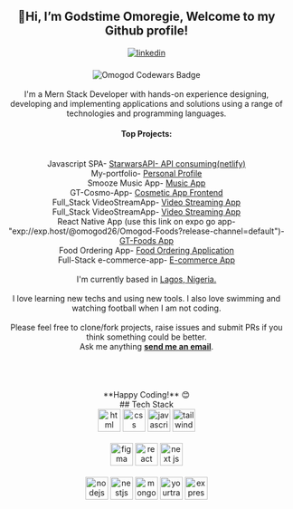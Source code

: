 <div align="center">
  <h2> 👋Hi, I’m Godstime Omoregie, Welcome to my Github profile! </h2>
<a href="https://linkedin.com/in/godstime-omoregie" target="_blank">
<img src=https://img.shields.io/badge/linkedin-%2300acee.svg?color=405DE6&style=for-the-badge&logo=linkedin&logoColor=white alt=linkedin style="margin-bottom: 5px;" />
</a>
<br />
<br />
<img src="https://www.codewars.com/users/Omogod/badges/large" alt="Omogod Codewars Badge">
<br />
<br />
I'm a Mern Stack Developer with hands-on experience designing, developing and implementing applications and solutions using a range of technologies and programming languages.
<br />
  <h4>Top  Projects:</h4>
  <br />
 Javascript SPA- <a href="https://omogod-swp.netlify.app">StarwarsAPI- API consuming(netlify)</a>
   <br />
 My-portfolio- <a href="https://omogod-portfolio.herokuapp.com">Personal Profile</a>
<br />
 Smooze Music App- <a href="https://smoozepro.netlify.app/">Music App</a>
<br />
 GT-Cosmo-App- <a href="https://gt-co.pages.dev/">Cosmetic App Frontend</a>
<br />
 Full_Stack VideoStreamApp- <a href="https://github.com/Omogod/VidStream_app_backend">Video Streaming App</a>
<br />
  Full_Stack VideoStreamApp- <a href="https://github.com/Omogod/Stream_App_Frontend">Video Streaming App</a>
<br />
  React Native App (use this link on expo go app- "exp://exp.host/@omogod26/Omogod-Foods?release-channel=default")- <a href="exp://exp.host/@omogod26/Omogod-Foods?release-channel=default">GT-Foods App</a>
<br />
  Food Ordering App- <a href="https://foodorderring.netlify.app">Food Ordering Application</a>
<br />
    Full-Stack e-commerce-app- <a href="https://g-trade.adaptable.app">E-commerce App</a>
<br />
  <br />
  I'm currently based in <a href="https://goo.gl/maps/wpi5Qva2FTCKDjpC6">Lagos, Nigeria.</a>
<br/>
<br />
I love learning new techs and using new tools. I also love swimming and watching football when I am not coding.
<br />
<br />
Please feel free to clone/fork projects, raise issues and submit PRs if you think something could be better.<br />
Ask me anything  <a href="mailto:imaosazee@gmail.com"><b>send me an email</b></a>.
<br />
<br />
<br />
<br />
<br />
**Happy Coding!** 😊
</div>
<div align="center">
## Tech Stack
<br />
<a margin="10" href="https://developer.mozilla.org/en-US/docs/Web/HTML" target="_blank"><img margin="10px" height="40" src="https://github.com/abdoachhoubi/abdoachhoubi/blob/main/svgs/html.svg" alt="html"></a>
<a margin="10" href="https://developer.mozilla.org/en-US/docs/Web/CSS" target="_blank"><img margin="10px" height="40" src="https://github.com/abdoachhoubi/abdoachhoubi/blob/main/svgs/css.svg" alt="css"></a>
<a margin="10" href="https://developer.mozilla.org/en-US/docs/Web/JavaScript" target="_blank"><img margin="10px" height="40" src="https://github.com/abdoachhoubi/abdoachhoubi/blob/main/svgs/javascript.svg" alt="javascript"></a>
<a margin="10" href="https://tailwindcss.com" target="_blank"><img margin="10px" height="40" src="https://github.com/abdoachhoubi/abdoachhoubi/blob/main/svgs/tailwind.svg" alt="tailwind"></a>
<br />
<br />
<a margin="10" href="https://figma.com" target="_blank"><img margin="10px" height="40" src="https://github.com/abdoachhoubi/abdoachhoubi/blob/main/svgs/figma.svg" alt="figma"></a>
<a margin="10" href="https://reactjs.org" target="_blank"><img margin="10px" height="40" src="https://github.com/abdoachhoubi/abdoachhoubi/blob/main/svgs/react.svg" alt="react"></a>
<a margin="10" href="https://nextjs.org" target="_blank"><img margin="10px" height="40" src="https://github.com/abdoachhoubi/abdoachhoubi/blob/main/svgs/nextjs.svg" alt="next js"></a>
<br />
<br />
<a margin="10" href="https://nodejs.org" target="_blank"><img margin="10px" height="40" src="https://github.com/abdoachhoubi/abdoachhoubi/blob/main/svgs/nodejs.svg" alt="nodejs"></a>
<a margin="10" href="https://docs.nestjs.com" target="_blank"><img margin="10px" height="40" src="https://github.com/abdoachhoubi/abdoachhoubi/blob/main/svgs/nestjs.svg" alt="nestjs"></a>
<a margin="10" href="https://mongodb.com" target="_blank"><img margin="10px" height="40" src="https://github.com/abdoachhoubi/abdoachhoubi/blob/main/svgs/mongodb.svg" alt="mongodb"></a>
<a margin="10" href="https://www.jetbrains.com/youtrack/" target="_blank"><img margin="10px" height="40" src="https://github.com/abdoachhoubi/abdoachhoubi/blob/main/svgs/yourtrack.svg" alt="yourtrack"></a>
<a margin="10" href="https://expressjs.com" target="_blank"><img margin="10px" height="40" src="https://github.com/abdoachhoubi/abdoachhoubi/blob/main/svgs/express.svg" alt="express"></a>
</div>

